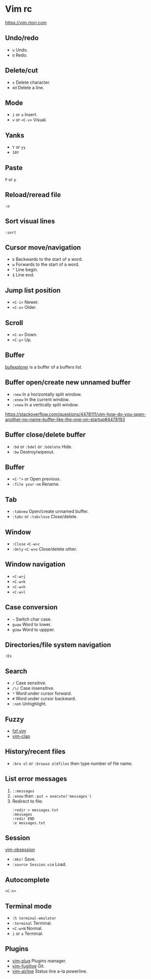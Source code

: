 # Vim rc

https://vim.rtorr.com

## Undo/redo

* `u` Undo.
* `U` Redo.

## Delete/cut

* `x`  Delete character.
* `dd` Delete a line.

## Mode

* `i` or `a`     Insert.
* `v` or `<C-v>` Visual.

## Yanks

* `Y` or `yy`
* `10Y`

## Paste

`P` or `p`

## Reload/reread file

`:e`

## Sort visual lines

`:sort`

## Cursor move/navigation

* `b` Backwards to the start of a word.
* `w` Forwards to the start of a word.
* `^` Line begin.
* `$` Line end.

## Jump list position

* `<C-i>` Newer.
* `<C-o>` Older.

## Scroll

* `<C-e>` Down.
* `<C-y>` Up.

## Buffer

[bufexplorer][] is a buffer of a buffers list.

[bufexplorer]: https://github.com/jlanzarotta/bufexplorer

## Buffer open/create new unnamed buffer

* `:new`  In a horizontally split window.
* `:enew` In the current window.
* `:vnew` In a vertically split window.

<https://stackoverflow.com/questions/4478111/vim-how-do-you-open-another-no-name-buffer-like-the-one-on-startup#4478193>

## Buffer close/delete buffer

* `:bd` or `:bdel` or `:bdelete` Hide.
* `:bw` Destroy/wipeout.

## Buffer

* `<C-^>` or <C-6> Open previous.
* `:file your-nm`  Rename.

## Tab

* `:tabnew` Open/create unnamed buffer.
* `:tabc` or `:tabclose` Close/delete.

## Window

* `:Close` `<C-w>c`
* `:Only`  `<C-w>o` Close/delete other.

## Window navigation

* `<C-w>j`
* `<C-w>k`
* `<C-w>h`
* `<C-w>l`

## Case conversion

* `~`    Switch char case.
* `guaw` Word to lower.
* `gUaw` Word to uppper.

## Directories/file system navigation

`:Ex`

## Search

* `/`    Case sensitive.
* `/\c`  Case insensitive.
* `*`    Word under cursor forward.
* `#`    Word under cursor backward.
* `:noh` Unhighlight.

## Fuzzy

* [fzf.vim][]
* [vim-clap][]

[fzf.vim]: https://github.com/junegunn/fzf.vim
[vim-clap]: https://github.com/liuchengxu/vim-clap

## History/recent files

* `:bro ol` or `:browse oldfiles` then type number of file name.

## List error messages

1. `::messages`
2. `:enew` then `:put = execute('messages')`
3. Redirect to file:
   ```
   :redir > messages.txt
   :messages
   :redir END
   :e messages.txt
   ```

## Session

[vim-obsession][]

* `:mks!`               Save.
* `:source Session.vim` Load.

[vim-obsession]: https://github.com/tpope/vim-obsession

## Autocomplete

`<C-n>`

## Terminal mode

* `:h terminal-emulator`
* `:terminal` Terminal.
* `<C-w>N`    Normal.
* `i` or `a`  Terminal.

## Plugins

* [vim-plug][]     Plugins manager.
* [vim-fugitive][] Git.
* [vim-airline][]  Status line a-la powerline.

[vim-plug]: https://github.com/junegunn/vim-plug
[vim-fugitive]: https://github.com/tpope/vim-fugitive
[vim-airline]: https://github.com/vim-airline/vim-airline
